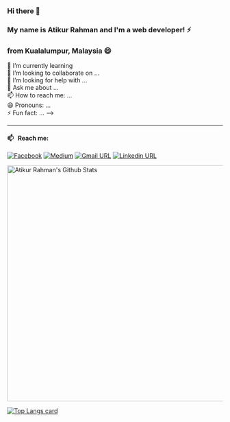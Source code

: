 ### Hi there 👋

### My name is Atikur Rahman and I'm a web developer! ⚡ <br/>
### from Kualalumpur, Malaysia 😄

 🌱 I’m currently learning  <br/>
 👯 I’m looking to collaborate on ... <br/>
 🤔 I’m looking for help with ... <br/>
 💬 Ask me about ... <br/>
 📫 How to reach me: ... <br/>
 😄 Pronouns: ... <br/>
 ⚡ Fun fact: ... --> <br/>
___




#### 📫 &nbsp; Reach me:
[![Facebook](https://img.shields.io/badge/social--badge?style=social&label=Facebook&logo=facebook)](https://www.facebook.com/evergreen.d.atik)
[![Medium](https://img.shields.io/badge/social--badge?style=social&label=Medium&logo=medium)](https://medium.com/@theatikr27)
[![Gmail URL](https://img.shields.io/badge/social--badge?style=social&label=email&logo=gmail)](mailto:hellowiamatik@gmail.com)
[![Linkedin URL](https://img.shields.io/badge/social--badge?style=social&label=linkedin&logo=linkedin)](https://www.linkedin.com/in/md-atikur-rahman-84aa551a4/)

<img width="550px" alt="Atikur Rahman's Github Stats"  src="https://github-readme-stats.vercel.app/api?username=datik27&show_icons=true"/>
</br>

[![Top Langs card](https://github-readme-stats.vercel.app/api/top-langs/?username=datik27&card_width=550)](https://github.com/datik27/datik27)
